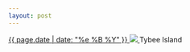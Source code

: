 ```yaml
---
layout: post
---
```


<p>
  <a href="/424">
    <time>{{ page.date | date: "%e %B %Y" }}</time>
    <img src="{{ site.assets_url }}/424.jpg">
  </a>
  Tybee Island
</p>

